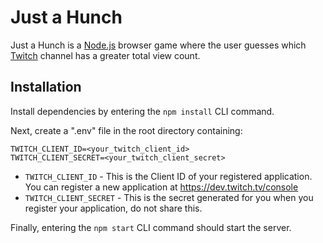 # Just a Hunch

Just a Hunch is a [Node.js](https://nodejs.org/en/) browser game where the user guesses which [Twitch](https://www.twitch.tv/) channel has a greater total view count.

## Installation

Install dependencies by entering the `npm install` CLI command.

Next, create a ".env" file in the root directory containing:
```
TWITCH_CLIENT_ID=<your_twitch_client_id>
TWITCH_CLIENT_SECRET=<your_twitch_client_secret>
```

- `TWITCH_CLIENT_ID` - This is the Client ID of your registered application. You can register a new application at https://dev.twitch.tv/console
- `TWITCH_CLIENT_SECRET` - This is the secret generated for you when you register your application, do not share this.

Finally, entering the `npm start` CLI command should start the server.
